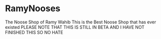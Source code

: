 # RamyNooses
The Noose Shop of Ramy Wahib
This is the Best Noose Shop that has ever existed
PLEASE NOTE THAT THIS IS STILL IN BETA AND I HAVE NOT FINISHED THIS SO NO HATE
